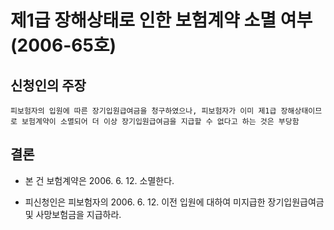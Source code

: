 # 제1급 장해상태로 인한 보험계약 소멸 여부(2006-65호)

## 신청인의 주장

    피보험자의 입원에 따른 장기입원급여금을 청구하였으나, 피보험자가 이미 제1급 장해상태이므로 보험계약이 소멸되어 더 이상 장기입원급여금을 지급할 수 없다고 하는 것은 부당함

## 결론

* 본 건 보험계약은 2006. 6. 12. 소멸한다.

* 피신청인은 피보험자의 2006. 6. 12. 이전 입원에 대하여 미지급한 장기입원급여금 및 사망보험금을 지급하라.
